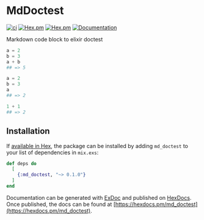 # MdDoctest

[![ci](https://github.com/clszzyh/md_doctest/workflows/ci/badge.svg)](https://github.com/clszzyh/md_doctest/actions)
[![Hex.pm](https://img.shields.io/hexpm/v/md_doctest)](http://hex.pm/packages/md_doctest)
[![Hex.pm](https://img.shields.io/hexpm/dt/md_doctest)](http://hex.pm/packages/md_doctest)
[![Documentation](https://img.shields.io/badge/hexdocs-latest-blue.svg)](https://hexdocs.pm/md_doctest/readme.html)

<!-- MDOC -->

Markdown code block to elixir doctest

<!-- MDOC -->

```elixir
a = 2
b = 3
a + b
## => 5

a = 2
b = 3
a
## => 2
```

```elixir
1 + 1
## => 2
```

<!-- MDOC -->

## Installation

If [available in Hex](https://hex.pm/docs/publish), the package can be installed
by adding `md_doctest` to your list of dependencies in `mix.exs`:

```elixir
def deps do
  [
    {:md_doctest, "~> 0.1.0"}
  ]
end
```

Documentation can be generated with [ExDoc](https://github.com/elixir-lang/ex_doc)
and published on [HexDocs](https://hexdocs.pm). Once published, the docs can
be found at [https://hexdocs.pm/md_doctest](https://hexdocs.pm/md_doctest).

